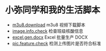 # 小弥同学和我的生活脚本

-   [m3u8.download](./scripts/m3u8.download) m3u8 视频下载脚本
-   [image.info.check](./scripts/image.info.check) 检查班级核酸信息
-   [excel.gen.docx](./scripts/excel.gen.docx) Excel 批量生产 DOCX
-   [pic.feature.check](./scripts/pic.feature.check) 检测上传图片是否符合标准

